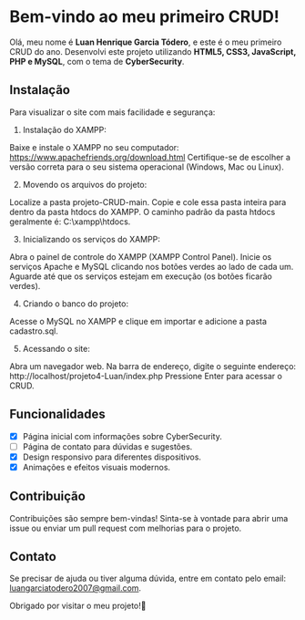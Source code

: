 # Bem-vindo ao meu primeiro CRUD!
 
Olá, meu nome é **Luan Henrique Garcia Tódero**, e este é o meu primeiro CRUD do ano. Desenvolvi este projeto utilizando  **HTML5, CSS3, JavaScript, PHP e MySQL**, com o tema de **CyberSecurity**.
 
## Instalação

Para visualizar o site com mais facilidade e segurança:
1. Instalação do XAMPP:

Baixe e instale o XAMPP no seu computador: https://www.apachefriends.org/download.html
Certifique-se de escolher a versão correta para o seu sistema operacional (Windows, Mac ou Linux).

2. Movendo os arquivos do projeto:

Localize a pasta projeto-CRUD-main.
Copie e cole essa pasta inteira para dentro da pasta htdocs do XAMPP.
O caminho padrão da pasta htdocs geralmente é: C:\xampp\htdocs.

3. Inicializando os serviços do XAMPP:

Abra o painel de controle do XAMPP (XAMPP Control Panel).
Inicie os serviços Apache e MySQL clicando nos botões verdes ao lado de cada um.
Aguarde até que os serviços estejam em execução (os botões ficarão verdes).

4. Criando o banco do projeto:

Acesse o MySQL no XAMPP e clique em importar e adicione a pasta cadastro.sql.

5. Acessando o site:

Abra um navegador web.
Na barra de endereço, digite o seguinte endereço:
http://localhost/projeto4-Luan/index.php
Pressione Enter para acessar o CRUD.


  
## Funcionalidades
 
- [x] Página inicial com informações sobre CyberSecurity.
- [ ] Página de contato para dúvidas e sugestões.
- [x] Design responsivo para diferentes dispositivos.
- [x] Animações e efeitos visuais modernos.
 
## Contribuição
 
Contribuições são sempre bem-vindas! Sinta-se à vontade para abrir uma issue ou enviar um pull request com melhorias para o projeto.
 
## Contato
 
Se precisar de ajuda ou tiver alguma dúvida, entre em contato pelo email: [luangarciatodero2007@gmail.com](mailto:seuemail@gmail.com).
 
Obrigado por visitar o meu projeto!🎩  
